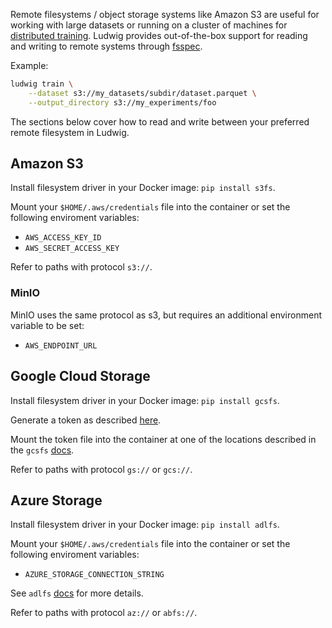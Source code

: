 Remote filesystems / object storage systems like Amazon S3 are useful for working with large datasets or
running on a cluster of machines for [distributed training](./distributed_training.md). Ludwig
provides out-of-the-box support for reading and writing to remote systems through [fsspec](https://filesystem-spec.readthedocs.io/en/latest/).

Example:

```bash
ludwig train \
    --dataset s3://my_datasets/subdir/dataset.parquet \
    --output_directory s3://my_experiments/foo
```

The sections below cover how to read and write between your preferred remote filesystem in Ludwig.

## Amazon S3

Install filesystem driver in your Docker image: `pip install s3fs`.

Mount your `$HOME/.aws/credentials` file into the container or set the following enviroment variables:

- `AWS_ACCESS_KEY_ID`
- `AWS_SECRET_ACCESS_KEY`

Refer to paths with protocol `s3://`.

### MinIO

MinIO uses the same protocol as s3, but requires an additional environment variable to be set:

- `AWS_ENDPOINT_URL`

## Google Cloud Storage

Install filesystem driver in your Docker image: `pip install gcsfs`.

Generate a token as described [here](https://cloud.google.com/iam/docs/creating-managing-service-account-keys#iam-service-account-keys-create-console).

Mount the token file into the container at one of the locations described in the `gcsfs` [docs](https://gcsfs.readthedocs.io/en/latest/#credentials).

Refer to paths with protocol `gs://` or `gcs://`.

## Azure Storage

Install filesystem driver in your Docker image: `pip install adlfs`.

Mount your `$HOME/.aws/credentials` file into the container or set the following enviroment variables:

- `AZURE_STORAGE_CONNECTION_STRING`

See `adlfs` [docs](https://github.com/fsspec/adlfs#setting-credentials) for more details.

Refer to paths with protocol `az://` or `abfs://`.
